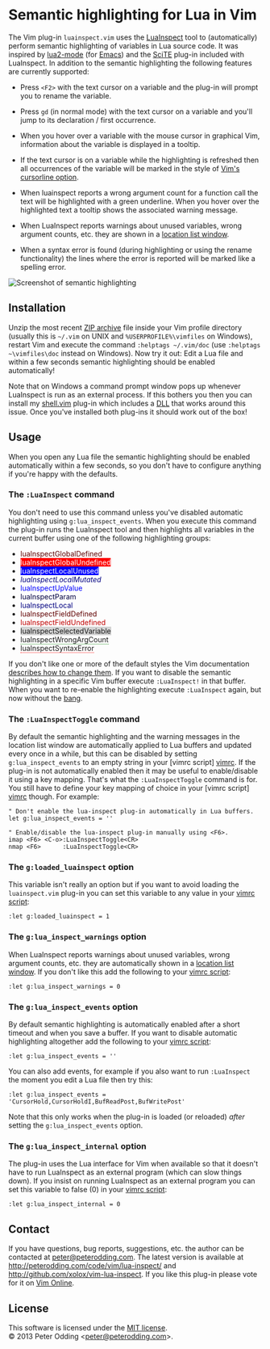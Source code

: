 # Semantic highlighting for Lua in Vim

The Vim plug-in `luainspect.vim` uses the [LuaInspect](http://lua-users.org/wiki/LuaInspect) tool to (automatically) perform semantic highlighting of variables in Lua source code. It was inspired by [lua2-mode](http://www.enyo.de/fw/software/lua-emacs/lua2-mode.html) (for [Emacs](http://www.gnu.org/software/emacs/)) and the [SciTE](http://www.scintilla.org/SciTE.html) plug-in included with LuaInspect. In addition to the semantic highlighting the following features are currently supported:

 * Press `<F2>` with the text cursor on a variable and the plug-in will prompt you to rename the variable.

 * Press `gd` (in normal mode) with the text cursor on a variable and you'll jump to its declaration / first occurrence.

 * When you hover over a variable with the mouse cursor in graphical Vim, information about the variable is displayed in a tooltip.

 * If the text cursor is on a variable while the highlighting is refreshed then all occurrences of the variable will be marked in the style of [Vim's cursorline option](http://vimdoc.sourceforge.net/htmldoc/options.html#%27cursorline%27).

 * When luainspect reports a wrong argument count for a function call the text will be highlighted with a green underline. When you hover over the highlighted text a tooltip shows the associated warning message.

 * When LuaInspect reports warnings about unused variables, wrong argument counts, etc. they are shown in a [location list window](http://vimdoc.sourceforge.net/htmldoc/quickfix.html#location-list).

 * When a syntax error is found (during highlighting or using the rename functionality) the lines where the error is reported will be marked like a spelling error.

![Screenshot of semantic highlighting](http://peterodding.com/code/vim/luainspect/screenshot.png)

## Installation

Unzip the most recent [ZIP archive](http://peterodding.com/code/vim/downloads/lua-inspect.zip) file inside your Vim profile directory (usually this is `~/.vim` on UNIX and `%USERPROFILE%\vimfiles` on Windows), restart Vim and execute the command `:helptags ~/.vim/doc` (use `:helptags ~\vimfiles\doc` instead on Windows). Now try it out: Edit a Lua file and within a few seconds semantic highlighting should be enabled automatically!

Note that on Windows a command prompt window pops up whenever LuaInspect is run as an external process. If this bothers you then you can install my [shell.vim](http://peterodding.com/code/vim/shell/) plug-in which includes a [DLL](http://en.wikipedia.org/wiki/Dynamic-link_library) that works around this issue. Once you've installed both plug-ins it should work out of the box!

## Usage

When you open any Lua file the semantic highlighting should be enabled automatically within a few seconds, so you don't have to configure anything if you're happy with the defaults.

### The `:LuaInspect` command

You don't need to use this command unless you've disabled automatic highlighting using `g:lua_inspect_events`. When you execute this command the plug-in runs the LuaInspect tool and then highlights all variables in the current buffer using one of the following highlighting groups:

 * <span style="color: #600000">luaInspectGlobalDefined</span>
 * <span style="color: #FFF; background: #F00">luaInspectGlobalUndefined</span>
 * <span style="color: #FFF; background: #00F">luaInspectLocalUnused</span>
 * <span style="color: #000080; font-style: italic">luaInspectLocalMutated</span>
 * <span style="color: #00F">luaInspectUpValue</span>
 * <span style="color: #000040">luaInspectParam</span>
 * <span style="color: #000080">luaInspectLocal</span>
 * <span style="color: #600000">luaInspectFieldDefined</span>
 * <span style="color: #C00000">luaInspectFieldUndefined</span>
 * <span style="background: #D3D3D3">luaInspectSelectedVariable</span>
 * <span style="border-bottom: 1px dotted green">luaInspectWrongArgCount</span>
 * <span style="border-bottom: 1px dotted red">luaInspectSyntaxError</span>

If you don't like one or more of the default styles the Vim documentation [describes how to change them](http://vimdoc.sourceforge.net/htmldoc/syntax.html#:hi-default). If you want to disable the semantic highlighting in a specific Vim buffer execute `:LuaInspect!` in that buffer. When you want to re-enable the highlighting execute `:LuaInspect` again, but now without the [bang](http://vimdoc.sourceforge.net/htmldoc/map.html#:command-bang).

### The `:LuaInspectToggle` command

By default the semantic highlighting and the warning messages in the location list window are automatically applied to Lua buffers and updated every once in a while, but this can be disabled by setting `g:lua_inspect_events` to an empty string in your [vimrc script] [vimrc]. If the plug-in is not automatically enabled then it may be useful to enable/disable it using a key mapping. That's what the `:LuaInspectToggle` command is for. You still have to define your key mapping of choice in your [vimrc script] [vimrc] though. For example:

    " Don't enable the lua-inspect plug-in automatically in Lua buffers.
    let g:lua_inspect_events = ''

    " Enable/disable the lua-inspect plug-in manually using <F6>.
    imap <F6> <C-o>:LuaInspectToggle<CR>
    nmap <F6>      :LuaInspectToggle<CR>

### The `g:loaded_luainspect` option

This variable isn't really an option but if you want to avoid loading the `luainspect.vim` plug-in you can set this variable to any value in your [vimrc script](http://vimdoc.sourceforge.net/htmldoc/starting.html#vimrc):

    :let g:loaded_luainspect = 1

### The `g:lua_inspect_warnings` option

When LuaInspect reports warnings about unused variables, wrong argument counts, etc. they are automatically shown in a [location list window](http://vimdoc.sourceforge.net/htmldoc/quickfix.html#location-list). If you don't like this add the following to your [vimrc script](http://vimdoc.sourceforge.net/htmldoc/starting.html#vimrc):

    :let g:lua_inspect_warnings = 0

### The `g:lua_inspect_events` option

By default semantic highlighting is automatically enabled after a short timeout and when you save a buffer. If you want to disable automatic highlighting altogether add the following to your [vimrc script](http://vimdoc.sourceforge.net/htmldoc/starting.html#vimrc):

    :let g:lua_inspect_events = ''

You can also add events, for example if you also want to run `:LuaInspect` the moment you edit a Lua file then try this:

    :let g:lua_inspect_events = 'CursorHold,CursorHoldI,BufReadPost,BufWritePost'

Note that this only works when the plug-in is loaded (or reloaded) *after* setting the `g:lua_inspect_events` option.

### The `g:lua_inspect_internal` option

The plug-in uses the Lua interface for Vim when available so that it doesn't have to run LuaInspect as an external program (which can slow things down). If you insist on running LuaInspect as an external program you can set this variable to false (0) in your [vimrc script](http://vimdoc.sourceforge.net/htmldoc/starting.html#vimrc):

    :let g:lua_inspect_internal = 0

## Contact

If you have questions, bug reports, suggestions, etc. the author can be contacted at <peter@peterodding.com>. The latest version is available at <http://peterodding.com/code/vim/lua-inspect/> and <http://github.com/xolox/vim-lua-inspect>. If you like this plug-in please vote for it on [Vim Online](http://www.vim.org/scripts/script.php?script_id=3169).

## License

This software is licensed under the [MIT license](http://en.wikipedia.org/wiki/MIT_License).  
© 2013 Peter Odding &lt;<peter@peterodding.com>&gt;.


[vimrc]: http://vimdoc.sourceforge.net/htmldoc/starting.html#vimrc
